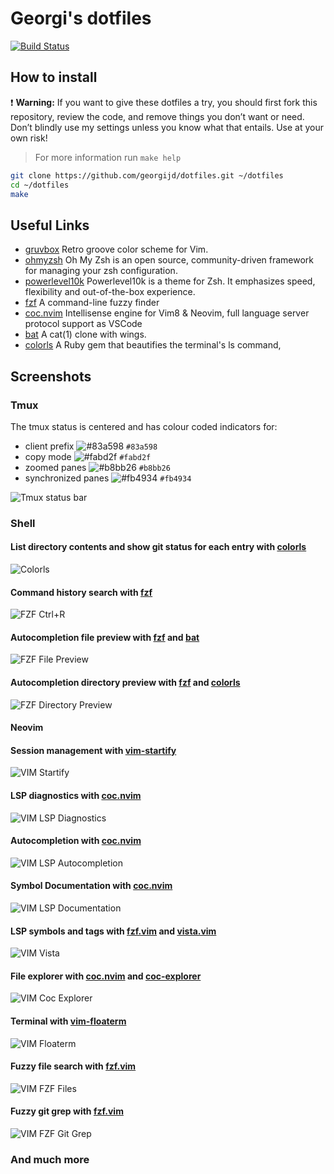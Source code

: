 # Georgi's dotfiles

[![Build Status](https://img.shields.io/travis/com/georgijd/dotfiles.svg?style=for-the-badge&logo=travis)](https://travis-ci.com/georgijd/dotfiles)

## How to install

 :exclamation: **Warning:** If you want to give these dotfiles a try, you
 should first fork this repository, review the code, and remove things you
 don’t want or need. Don’t blindly use my settings unless you know what that
 entails. Use at your own risk!

> For more information run `make help`

```bash
git clone https://github.com/georgijd/dotfiles.git ~/dotfiles
cd ~/dotfiles
make
```

## Useful Links

* [gruvbox] Retro groove color scheme for Vim.
* [ohmyzsh] Oh My Zsh is an open source, community-driven
framework for managing your zsh configuration.
* [powerlevel10k] Powerlevel10k is a theme for Zsh. It emphasizes speed,
flexibility and out-of-the-box experience.
* [fzf] A command-line fuzzy finder
* [coc.nvim] Intellisense engine for Vim8 & Neovim, full language server
protocol support as VSCode
* [bat] A cat(1) clone with wings.
* [colorls] A Ruby gem that beautifies the terminal's ls command,

## Screenshots

### Tmux

The tmux status is centered and has colour coded indicators for:

* client prefix ![#83a598](https://via.placeholder.com/15/83a598?text=+) `#83a598`
* copy mode ![#fabd2f](https://via.placeholder.com/15/fabd2f?text=+) `#fabd2f`
* zoomed panes ![#b8bb26](https://via.placeholder.com/15/b8bb26?text=+) `#b8bb26`
* synchronized panes ![#fb4934](https://via.placeholder.com/15/fb4934?text=+) `#fb4934`

![Tmux status bar](screenshots/tmux-status-bar.png)

### Shell

#### List directory contents and show git status for each entry with [colorls]

![Colorls](screenshots/colors-with-git-status.png)

#### Command history search with [fzf]

![FZF Ctrl+R](screenshots/fzf-ctrl-r.png)

#### Autocompletion file preview with [fzf] and [bat]

![FZF File Preview](screenshots/fzf-tab-file-preview.png)

#### Autocompletion directory preview with [fzf] and [colorls]

![FZF Directory Preview](screenshots/fzf-tab-directory-preview.png)

#### Neovim

#### Session management with [vim-startify]

![VIM Startify](screenshots/vim-startify.png)

#### LSP diagnostics with [coc.nvim]

![VIM LSP Diagnostics](screenshots/vim-cocnvim-diagnostics.png)

#### Autocompletion with [coc.nvim]

![VIM LSP Autocompletion](screenshots/vim-cocnvim-autocompletion-with-docs.png)

#### Symbol Documentation with [coc.nvim]

![VIM LSP Documentation](screenshots/vim-cocnvim-hover-doc.png)

#### LSP symbols and tags with [fzf.vim] and [vista.vim]

![VIM Vista](screenshots/vim-vista.png)

#### File explorer with [coc.nvim] and [coc-explorer]

![VIM Coc Explorer](screenshots/vim-coc-explorer.png)

#### Terminal with [vim-floaterm]

![VIM Floaterm](screenshots/vim-floaterm.png)

#### Fuzzy file search with [fzf.vim]

![VIM FZF Files](screenshots/vim-fzf-files.png)

#### Fuzzy git grep with [fzf.vim]

![VIM FZF Git Grep](screenshots/vim-fzf-git-grep.png)

### And much more

[bat]: https://github.com/sharkdp/bat "Bat"
[coc-explorer]: https://github.com/weirongxu/coc-explorer "Coc Explorer"
[coc.nvim]: https://github.com/neoclide/coc.nvim "Conquer of Completion"
[colorls]: https://github.com/athityakumar/colorls "Colorls"
[fzf.vim]: https://github.com/junegunn/fzf.vim "FZF Vim"
[fzf]: https://github.com/junegunn/fzf "FZF"
[gruvbox]: https://github.com/morhetz/gruvbox "Gruvbox"
[ohmyzsh]: https://github.com/ohmyzsh/ohmyzsh "Oh My Zsh"
[powerlevel10k]: https://github.com/romkatv/powerlevel10k "Powerlevel10k"
[vim-floaterm]: https://github.com/voldikss/vim-floaterm "VIM Floaterm"
[vim-startify]: https://github.com/mhinz/vim-startify "VIM Startify"
[vista.vim]: https://github.com/liuchengxu/vista.vim "Vista Vim"
